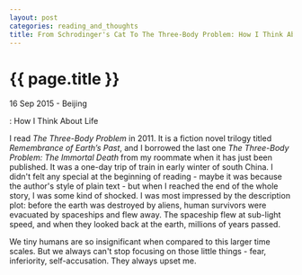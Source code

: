 ```yaml
---
layout: post
categories: reading_and_thoughts
title: From Schrodinger's Cat To The Three-Body Problem: How I Think About Life
---
```


{{ page.title }}
================

<p class="meta">16 Sep 2015 - Beijing</p>

: How I Think About Life

I read *The Three-Body Problem* in 2011. It is a fiction novel trilogy titled *Remembrance of Earth’s Past*, and I borrowed the last one *The Three-Body Problem: The Immortal Death* from my roommate when it has just been published. It was a one-day trip of train in early winter of south China. I didn't felt any special at the beginning of reading - maybe it was because the author's style of plain text - but when I reached the end of the whole story, I was some kind of shocked. I was most impressed by the description plot: before the earth was destroyed by aliens, human survivors were evacuated by spaceships and flew away. The spaceship flew at sub-light speed, and when they looked back at the earth, millions of years passed.

We tiny humans are so insignificant when compared to this larger time scales. But we always can't stop focusing on those little things - fear, inferiority, self-accusation. They always upset me.
